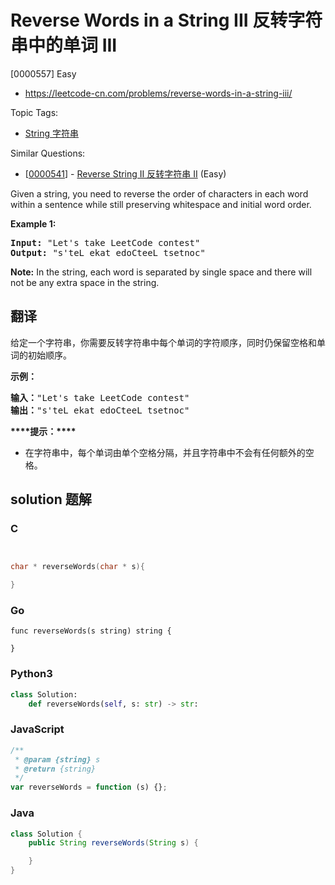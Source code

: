 # Reverse Words in a String III 反转字符串中的单词 III

[0000557] Easy

- https://leetcode-cn.com/problems/reverse-words-in-a-string-iii/

Topic Tags:

- [String 字符串](https://leetcode-cn.com/tag/string/)

Similar Questions:

- [[0000541](https://leetcode-cn.com/problems/reverse-string-ii/)] - [Reverse String II 反转字符串 II](./0000541.reverse-string-ii.md) (Easy)

Given a string, you need to reverse the order of characters in each word within a sentence while still preserving whitespace and initial word order.

**Example 1:**

<pre><b>Input:</b> "Let's take LeetCode contest"
<b>Output:</b> "s'teL ekat edoCteeL tsetnoc"
</pre>

**Note:** In the string, each word is separated by single space and there will not be any extra space in the string.

## 翻译

给定一个字符串，你需要反转字符串中每个单词的字符顺序，同时仍保留空格和单词的初始顺序。

**示例：**

<pre><strong>输入：</strong>"Let's take LeetCode contest"
<strong>输出：</strong>"s'teL ekat edoCteeL tsetnoc"
</pre>

**\*\*\*\***提示：**\*\*\*\***

- 在字符串中，每个单词由单个空格分隔，并且字符串中不会有任何额外的空格。

## solution 题解

### C

```c


char * reverseWords(char * s){

}


```

### Go

```golang
func reverseWords(s string) string {

}
```

### Python3

```python
class Solution:
    def reverseWords(self, s: str) -> str:

```

### JavaScript

```javascript
/**
 * @param {string} s
 * @return {string}
 */
var reverseWords = function (s) {};
```

### Java

```java
class Solution {
    public String reverseWords(String s) {

    }
}
```
